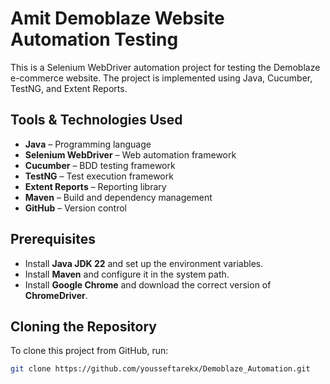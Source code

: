 # Amit Demoblaze Website Automation Testing

This is a Selenium WebDriver automation project for testing the Demoblaze e-commerce website. The project is implemented using Java, Cucumber, TestNG, and Extent Reports.

## Tools & Technologies Used
- **Java** – Programming language
- **Selenium WebDriver** – Web automation framework
- **Cucumber** – BDD testing framework
- **TestNG** – Test execution framework
- **Extent Reports** – Reporting library
- **Maven** – Build and dependency management
- **GitHub** – Version control

## Prerequisites
- Install **Java JDK 22** and set up the environment variables.
- Install **Maven** and configure it in the system path.
- Install **Google Chrome** and download the correct version of **ChromeDriver**.

## Cloning the Repository
To clone this project from GitHub, run:
```sh
git clone https://github.com/yousseftarekx/Demoblaze_Automation.git
